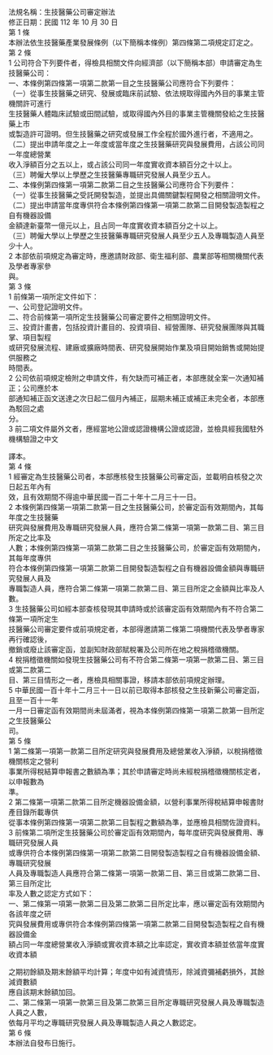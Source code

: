 法規名稱：生技醫藥公司審定辦法  
修正日期：民國 112 年 10 月 30 日  
第 1 條  
本辦法依生技醫藥產業發展條例（以下簡稱本條例）第四條第二項規定訂定之。  
第 2 條  
1 公司符合下列要件者，得檢具相關文件向經濟部（以下簡稱本部）申請審定為生技醫藥公司：  
一、本條例第四條第一項第二款第一目之生技醫藥公司應符合下列要件：  
（一）從事生技醫藥之研究、發展或臨床前試驗、依法規取得國內外目的事業主管機關許可進行  
生技醫藥人體臨床試驗或田間試驗，或取得國內外目的事業主管機關發給之生技醫藥上市  
或製造許可證明。但生技醫藥之研究或發展工作全程於國外進行者，不適用之。  
（二）提出申請年度之上一年度或當年度之生技醫藥研究與發展費用，占該公司同一年度總營業  
收入淨額百分之五以上，或占該公司同一年度實收資本額百分之十以上。  
（三）聘僱大學以上學歷之生技醫藥專職研究發展人員至少五人。  
二、本條例第四條第一項第二款第二目之生技醫藥公司應符合下列要件：  
（一）從事生技醫藥之受託開發製造，並提出具備關鍵製程開發之相關證明文件。  
（二）提出申請當年度專供符合本條例第四條第一項第二款第二目開發製造製程之自有機器設備  
金額達新臺幣一億元以上，且占同一年度實收資本額百分之十以上。  
（三）聘僱大學以上學歷之生技醫藥專職研究發展人員至少五人及專職製造人員至少十人。  
2 本部依前項規定為審定時，應邀請財政部、衛生福利部、農業部等相關機關代表及學者專家參  
與。  
第 3 條  
1 前條第一項所定文件如下：  
一、公司登記證明文件。  
二、符合前條第一項所定生技醫藥公司審定要件之相關證明文件。  
三、投資計畫書，包括投資計畫目的、投資項目、經營團隊、研究發展團隊與其職掌、項目製程  
或研究發展流程、建廠或擴廠時間表、研究發展開始作業及項目開始銷售或開始提供服務之  
時間表。  
2 公司依前項規定檢附之申請文件，有欠缺而可補正者，本部應就全案一次通知補正；公司應於本  
部通知補正函文送達之次日起二個月內補正，屆期未補正或補正未完全者，本部應為駁回之處  
分。  
3 前二項文件屬外文者，應經當地公證或認證機構公證或認證，並檢具經我國駐外機構驗證之中文  


譯本。  
第 4 條  
1 經審定為生技醫藥公司者，本部應核發生技醫藥公司審定函，並載明自核發之次日起五年內有  
效，且有效期間不得逾中華民國一百二十年十二月三十一日。  
2 本條例第四條第一項第二款第一目之生技醫藥公司，於審定函有效期間內，其每年度之生技醫藥  
研究與發展費用及專職研究發展人員，應符合第二條第一項第一款第二目、第三目所定之比率及  
人數；本條例第四條第一項第二款第二目之生技醫藥公司，於審定函有效期間內，其每年度專供  
符合本條例第四條第一項第二款第二目開發製造製程之自有機器設備金額與專職研究發展人員及  
專職製造人員，應符合第二條第一項第二款第二目、第三目所定之金額與比率及人數。  
3 生技醫藥公司如經本部查核發現其申請時或於該審定函有效期間內有不符合第二條第一項所定生  
技醫藥公司審定要件或前項規定者，本部得邀請第二條第二項機關代表及學者專家再行確認後，  
撤銷或廢止該審定函，並副知財政部賦稅署及公司所在地之稅捐稽徵機關。  
4 稅捐稽徵機關如發現生技醫藥公司有不符合第二條第一項第一款第二目、第三目或第二款第二  
目、第三目情形之一者，應檢具相關事證，移請本部依前項規定辦理。  
5 中華民國一百十年十二月三十一日以前已取得本部核發之生技新藥公司審定函，且至一百十一年  
一月一日審定函有效期間尚未屆滿者，視為本條例第四條第一項第二款第一目所定之生技醫藥公  
司。  
第 5 條  
1 第二條第一項第一款第二目所定研究與發展費用及總營業收入淨額，以稅捐稽徵機關核定之營利  
事業所得稅結算申報書之數額為準；其於申請審定時尚未經稅捐稽徵機關核定者，以申報數為  
準。  
2 第二條第一項第二款第二目所定機器設備金額，以營利事業所得稅結算申報書財產目錄所載專供  
從事本條例第四條第一項第二款第二目製程之數額為準，並應檢具相關佐證資料。  
3 前條第二項所定生技醫藥公司於審定函有效期間內，每年度研究與發展費用、專職研究發展人員  
或專供符合本條例第四條第一項第二款第二目開發製造製程之自有機器設備金額、專職研究發展  
人員及專職製造人員應符合第二條第一項第一款第二目、第三目或第二款第二目、第三目所定比  
率及人數之認定方式如下：  
一、第二條第一項第一款第二目及第二款第二目所定比率，應以審定函有效期間內各該年度之研  
究與發展費用或專供符合本條例第四條第一項第二款第二目開發製造製程之自有機器設備金  
額占同一年度總營業收入淨額或實收資本額之比率認定，實收資本額並依當年度實收資本額  


之期初餘額及期末餘額平均計算；年度中如有減資情形，除減資彌補虧損外，其餘減資數額  
應自該期末餘額加回。  
二、第二條第一項第一款第三目及第二款第三目所定專職研究發展人員及專職製造人員之人數，  
依每月平均之專職研究發展人員及專職製造人員之人數認定。  
第 6 條  
本辦法自發布日施行。  


